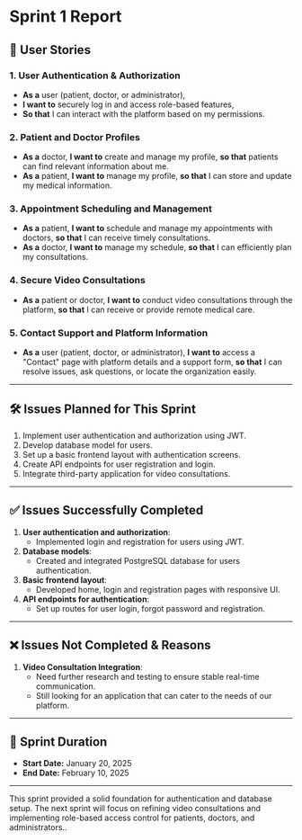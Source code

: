 # Sprint 1 Report

## 📌 User Stories

### 1. User Authentication & Authorization
- **As a** user (patient, doctor, or administrator),  
- **I want to** securely log in and access role-based features,  
- **So that** I can interact with the platform based on my permissions.

### 2. Patient and Doctor Profiles
- **As a** doctor, **I want to** create and manage my profile, **so that** patients can find relevant information about me.
- **As a** patient, **I want to** manage my profile, **so that** I can store and update my medical information.

### 3. Appointment Scheduling and Management
- **As a** patient, **I want to** schedule and manage my appointments with doctors, **so that** I can receive timely consultations.
- **As a** doctor, **I want to** manage my schedule, **so that** I can efficiently plan my consultations.

### 4. Secure Video Consultations
- **As a** patient or doctor, **I want to** conduct video consultations through the platform, **so that** I can receive or provide remote medical care.

### 5. Contact Support and Platform Information
- **As a** user (patient, doctor, or administrator), **I want to** access a "Contact" page with platform details and a support form, **so that**  I can resolve issues, ask questions, or locate the organization easily.
---

## 🛠️ Issues Planned for This Sprint
1. Implement user authentication and authorization using JWT.
2. Develop database model for users.
3. Set up a basic frontend layout with authentication screens.
4. Create API endpoints for user registration and login.
5. Integrate third-party application for video consultations.

---

## ✅ Issues Successfully Completed
1. **User authentication and authorization**:
   - Implemented login and registration for users using JWT.
2. **Database models**:
   - Created and integrated PostgreSQL database for users authentication.
3. **Basic frontend layout**:
   - Developed home, login and registration pages with responsive UI.
4. **API endpoints for authentication**:
   - Set up routes for user login, forgot password and registration.

---

## ❌ Issues Not Completed & Reasons
1. **Video Consultation Integration**:
   - Need further research and testing to ensure stable real-time communication.
   - Still looking for an application that can cater to the needs of our platform.
---

## 📅 Sprint Duration
- **Start Date:** January 20, 2025  
- **End Date:** February 10, 2025  

---

This sprint provided a solid foundation for authentication and database setup. The next sprint will focus on refining video consultations and implementing role-based access control for patients, doctors, and administrators..

